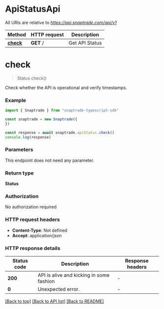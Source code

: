 # ApiStatusApi

All URIs are relative to *https://api.snaptrade.com/api/v1*

Method | HTTP request | Description
------------- | ------------- | -------------
[**check**](ApiStatusApi.md#check) | **GET** / | Get API Status


# **check**
> Status check()

Check whether the API is operational and verify timestamps.

### Example


```typescript
import { Snaptrade } from "snaptrade-typescript-sdk"

const snaptrade = new Snaptrade({
})

const response = await snaptrade.apiStatus.check()
console.log(response)

```


### Parameters
This endpoint does not need any parameter.


### Return type

**Status**

### Authorization

No authorization required

### HTTP request headers

 - **Content-Type**: Not defined
 - **Accept**: application/json


### HTTP response details
| Status code | Description | Response headers |
|-------------|-------------|------------------|
**200** | API is alive and kicking in some fashion |  -  |
**0** | Unexpected error. |  -  |

[[Back to top]](#) [[Back to API list]](../README.md#documentation-for-api-endpoints) [[Back to README]](../README.md)


